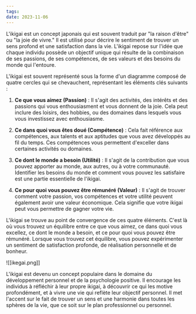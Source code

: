 ```yaml
---
tags: 
date: 2023-11-06
---
```

L'ikigai est un concept japonais qui est souvent traduit par "la raison d'être" ou "la joie de vivre." Il est utilisé pour décrire le sentiment de trouver un sens profond et une satisfaction dans la vie. L'ikigai repose sur l'idée que chaque individu possède un objectif unique qui résulte de la combinaison de ses passions, de ses compétences, de ses valeurs et des besoins du monde qui l'entoure.

L'ikigai est souvent représenté sous la forme d'un diagramme composé de quatre cercles qui se chevauchent, représentant les éléments clés suivants :

1. **Ce que vous aimez (Passion)** : Il s'agit des activités, des intérêts et des passions qui vous enthousiasment et vous donnent de la joie. Cela peut inclure des loisirs, des hobbies, ou des domaines dans lesquels vous vous investissez avec enthousiasme.
    
2. **Ce dans quoi vous êtes doué (Compétence)** : Cela fait référence aux compétences, aux talents et aux aptitudes que vous avez développés au fil du temps. Ces compétences vous permettent d'exceller dans certaines activités ou domaines.
    
3. **Ce dont le monde a besoin (Utilité)** : Il s'agit de la contribution que vous pouvez apporter au monde, aux autres, ou à votre communauté. Identifier les besoins du monde et comment vous pouvez les satisfaire est une partie essentielle de l'ikigai.
    
4. **Ce pour quoi vous pouvez être rémunéré (Valeur)** : Il s'agit de trouver comment votre passion, vos compétences et votre utilité peuvent également avoir une valeur économique. Cela signifie que votre ikigai peut vous permettre de gagner votre vie.
    

L'ikigai se trouve au point de convergence de ces quatre éléments. C'est là où vous trouvez un équilibre entre ce que vous aimez, ce dans quoi vous excellez, ce dont le monde a besoin, et ce pour quoi vous pouvez être rémunéré. Lorsque vous trouvez cet équilibre, vous pouvez expérimenter un sentiment de satisfaction profonde, de réalisation personnelle et de bonheur.

![[ikegai.png]]

L'ikigai est devenu un concept populaire dans le domaine du développement personnel et de la psychologie positive. Il encourage les individus à réfléchir à leur propre ikigai, à découvrir ce qui les motive profondément, et à vivre une vie qui reflète leur objectif personnel. Il met l'accent sur le fait de trouver un sens et une harmonie dans toutes les sphères de la vie, que ce soit sur le plan professionnel ou personnel.